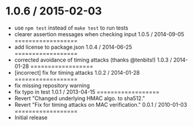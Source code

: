 1.0.6 / 2015-02-03
==================
* use `npm test` instead of `make test` to run tests
* clearer assertion messages when checking input
1.0.5 / 2014-09-05
==================
* add license to package.json
1.0.4 / 2014-06-25
==================
 * corrected avoidance of timing attacks (thanks @tenbits!)
1.0.3 / 2014-01-28
==================
 * [incorrect] fix for timing attacks
1.0.2 / 2014-01-28
==================
 * fix missing repository warning
 * fix typo in test
1.0.1 / 2013-04-15
==================
  * Revert "Changed underlying HMAC algo. to sha512."
  * Revert "Fix for timing attacks on MAC verification."
0.0.1 / 2010-01-03
==================
  * Initial release
